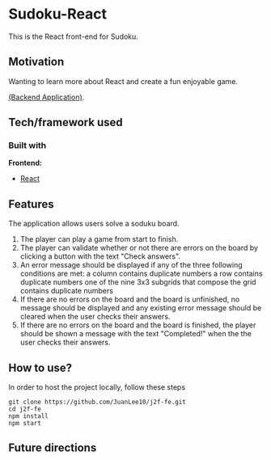 # Sudoku-React

This is the React front-end for Sudoku.

## Motivation
<!-- A short description of the motivation behind the creation and maintenance of the project. This should explain **why** the project exists. -->

Wanting to learn more about React and create a fun enjoyable game.

[(Backend Application)](https://github.com/JuanLee10/j2f-be). 

<!-- ## Build status
Build status of continus integration i.e. travis, appveyor etc. Ex. - 

[![Build Status](https://travis-ci.org/akashnimare/foco.svg?branch=master)](https://travis-ci.org/akashnimare/foco)
[![Windows Build Status](https://ci.appveyor.com/api/projects/status/github/akashnimare/foco?branch=master&svg=true)](https://ci.appveyor.com/project/akashnimare/foco/branch/master)

## Code style
If you're using any code style like xo, standard etc. That will help others while contributing to your project. Ex. -

[![js-standard-style](https://img.shields.io/badge/code%20style-standard-brightgreen.svg?style=flat)](https://github.com/feross/standard)
 
## Screenshots
Include logo/demo screenshot etc. -->

## Tech/framework used

### Built with
<b>Frontend:</b>
- [React](https://reactjs.org/)

## Features
The application allows users solve a soduku board.

1. The player can play a game from start to finish.
2. The player can validate whether or not there are errors on the board by clicking a button with the text "Check answers".
3. An error message should be displayed if any of the three following conditions are met:
    a column contains duplicate numbers
    a row contains duplicate numbers
    one of the nine 3x3 subgrids that compose the grid contains duplicate numbers
4. If there are no errors on the board and the board is unfinished, no message should be displayed and any existing error message should be cleared when the user checks their answers.
5. If there are no errors on the board and the board is finished, the player should be shown a message with the text "Completed!" when the the user checks their answers.

## How to use?
In order to host the project locally, follow these steps

    git clone https://github.com/JuanLee10/j2f-fe.git
    cd j2f-fe
    npm install
    npm start

## Future directions


<!-- 

## Code Example
Show what the library does as concisely as possible, developers should be able to figure out **how** your project solves their problem by looking at the code example. Make sure the API you are showing off is obvious, and that your code is short and concise.

## Installation
Provide step by step series of examples and explanations about how to get a development env running.

## API Reference

Depending on the size of the project, if it is small and simple enough the reference docs can be added to the README. For medium size to larger projects it is important to at least provide a link to where the API reference docs live.

## Tests
Describe and show how to run the tests with code examples.

## Contribute

Let people know how they can contribute into your project. A [contributing guideline](https://github.com/zulip/zulip-electron/blob/master/CONTRIBUTING.md) will be a big plus.

## Credits
Give proper credits. This could be a link to any repo which inspired you to build this project, any blogposts or links to people who contrbuted in this project. 

#### Anything else that seems useful

## License
A short snippet describing the license (MIT, Apache etc)

MIT © [Yourname]() -->
